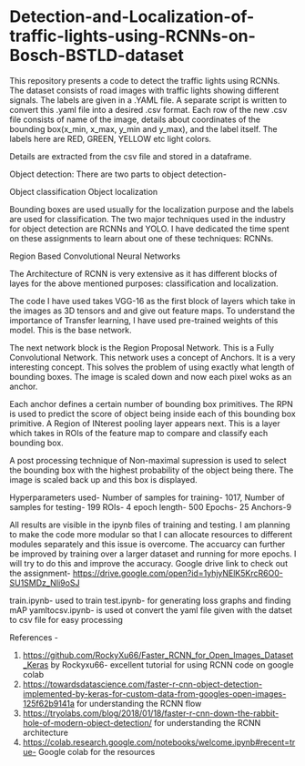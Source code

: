 # Detection-and-Localization-of-traffic-lights-using-RCNNs-on-Bosch-BSTLD-dataset
This repository presents a code to detect the traffic lights using RCNNs. The dataset consists of road images with traffic lights showing different signals. The labels are given in a .YAML file. A separate script is written to convert this .yaml file into a desired .csv format. Each row of the new .csv file consists of name of the image, details about coordinates of the bounding box(x_min, x_max, y_min and y_max), and the label itself. The labels here are RED, GREEN, YELLOW etc light colors.

Details are extracted from the csv file and stored in a dataframe. 

Object detection: There are two parts to object detection-

Object classification
Object localization

Bounding boxes are used usually for the localization purpose and the labels are used for classification. The two major techniques used in the industry for object detection are RCNNs and YOLO. I have dedicated the time spent on these assignments to learn about one of these techniques: RCNNs.

Region Based Convolutional Neural Networks

The Architecture of RCNN is very extensive as it has different blocks of layes for the above mentioned purposes: classification and localization.

The code I have used takes VGG-16 as the first block of layers which take in the images as 3D tensors and and give out feature maps. To understand the importance of Transfer learning, I have used pre-trained weights of this model. This is the base network.

The next network block is the Region Proposal Network. This is a Fully Convolutional Network. This network uses a concept of Anchors. It is a very interesting concept. This solves the problem of using exactly what length of bounding boxes. The image is scaled down and now each pixel woks as an anchor.

Each anchor defines a certain number of bounding box primitives. The RPN is used to predict the score of object being inside each of this bounding box primitive. A Region of INterest pooling layer appears next. This is a layer which takes in ROIs of the feature map to compare and classify each bounding box.

A post processing technique of Non-maximal supression is used to select the bounding box with the highest probability of the object being there. The image is scaled back up and this box is displayed.

Hyperparameters used- Number of samples for training- 1017, Number of samples for testing- 199 ROIs- 4 epoch length- 500 Epochs- 25 Anchors-9

All results are visible in the ipynb files of training and testing. I am planning to make the code more modular so that I can allocate resources to different modules separately and this issue is overcome. The accuarcy can further be improved by training over a larger dataset and running for more epochs. I will try to do this and improve the accuracy.
Google drive link to check out the assignment- https://drive.google.com/open?id=1yhjyNElK5KrcR6O0-SU1SMDz_NIi9oSJ

train.ipynb- used to train
test.ipynb- for generating loss graphs and finding mAP
yamltocsv.ipynb- is used ot convert the yaml file given with the datset to csv file for easy processing

References -

1. https://github.com/RockyXu66/Faster_RCNN_for_Open_Images_Dataset_Keras by Rockyxu66- excellent tutorial for using RCNN code on google colab
2. https://towardsdatascience.com/faster-r-cnn-object-detection-implemented-by-keras-for-custom-data-from-googles-open-images-125f62b9141a for understanding the RCNN flow
3. https://tryolabs.com/blog/2018/01/18/faster-r-cnn-down-the-rabbit-hole-of-modern-object-detection/ for understanding the RCNN architecture
4. https://colab.research.google.com/notebooks/welcome.ipynb#recent=true- Google colab for the resources
